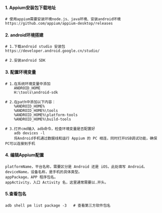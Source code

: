 #### 1. Appium安装包下载地址

```
# 使用appium需要安装环境node.js、java环境、安装android环境
https://github.com/appium/appium-desktop/releases
```

#### 2. android环境搭建

```
# 1.下载android studio 安装包
https://developer.android.google.cn/studio/

# 2.安装android SDK
```

#### 3. 配置环境变量

```
# 1.在系统环境变量中添加
    ANDROID_HOME
    H:\tools\android-sdk

# 2.在path中添加以下内容：
	%ANDROID_HOME%
	%ANDROID_HOME%\tools
	%ANDROID_HOME%\platform-tools
	%ANDROID_HOME%\build-tools

# 3.打开cmd输入 adb命令，检查环境变量是否配置好
	adb devices -l
	将Android手机通过数据线和运行 Appium 的 PC 相连，同时打开USB调试功能，确保PC可以连接到手机
```

#### 4. 编辑Appium配置

```
platformName，平台名称，需要区分是 Android 还是 iOS，此处填写 Android。
deviceName，设备名称，是手机的具体类型。
appPackage，APP 程序包名。
appActivity，入口 Activity 名，这里通常需要以.开头。
```

#### 5.查看包名

```
adb shell pm list package -3   # 查看第三方软件包名
```



